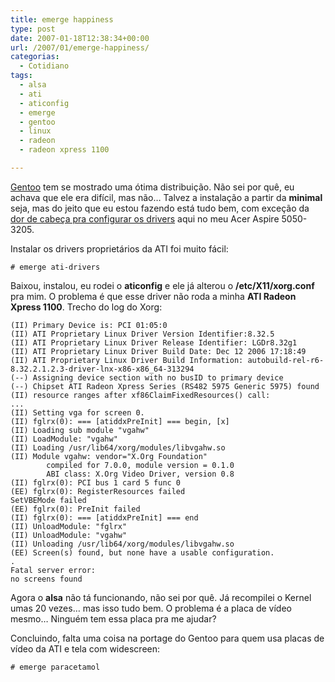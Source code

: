 ```yaml
---
title: emerge happiness
type: post
date: 2007-01-18T12:38:34+00:00
url: /2007/01/emerge-happiness/
categorias:
  - Cotidiano
tags:
  - alsa
  - ati
  - aticonfig
  - emerge
  - gentoo
  - linux
  - radeon
  - radeon xpress 1100

---
```

[Gentoo][1] tem se mostrado uma ótima distribuição. Não sei por quê, eu achava que ele era difícil, mas não… Talvez a instalação a partir da **minimal** seja, mas do jeito que eu estou fazendo está tudo bem, com exceção da [dor de cabeça pra configurar os drivers][2] aqui no meu Acer Aspire 5050-3205.

Instalar os drivers proprietários da ATI foi muito fácil:

```
# emerge ati-drivers
```

Baixou, instalou, eu rodei o **aticonfig** e ele já alterou o **/etc/X11/xorg.conf** pra mim. O problema é que esse driver não roda a minha **ATI Radeon Xpress 1100**. Trecho do log do Xorg:

```
(II) Primary Device is: PCI 01:05:0
(II) ATI Proprietary Linux Driver Version Identifier:8.32.5
(II) ATI Proprietary Linux Driver Release Identifier: LGDr8.32g1
(II) ATI Proprietary Linux Driver Build Date: Dec 12 2006 17:18:49
(II) ATI Proprietary Linux Driver Build Information: autobuild-rel-r6-8.32.2.1.2.3-driver-lnx-x86-x86_64-313294
(--) Assigning device section with no busID to primary device
(--) Chipset ATI Radeon Xpress Series (RS482 5975 Generic 5975) found
(II) resource ranges after xf86ClaimFixedResources() call:
...
(II) Setting vga for screen 0.
(II) fglrx(0): === [atiddxPreInit] === begin, [x]
(II) Loading sub module "vgahw"
(II) LoadModule: "vgahw"
(II) Loading /usr/lib64/xorg/modules/libvgahw.so
(II) Module vgahw: vendor="X.Org Foundation"
        compiled for 7.0.0, module version = 0.1.0
        ABI class: X.Org Video Driver, version 0.8
(II) fglrx(0): PCI bus 1 card 5 func 0
(EE) fglrx(0): RegisterResources failed
SetVBEMode failed
(EE) fglrx(0): PreInit failed
(II) fglrx(0): === [atiddxPreInit] === end
(II) UnloadModule: "fglrx"
(II) UnloadModule: "vgahw"
(II) Unloading /usr/lib64/xorg/modules/libvgahw.so
(EE) Screen(s) found, but none have a usable configuration.
.
Fatal server error:
no screens found
```

Agora o **alsa** não tá funcionando, não sei por quê. Já recompilei o Kernel umas 20 vezes… mas isso tudo bem. O problema é a placa de vídeo mesmo… Ninguém tem essa placa pra me ajudar?

Concluindo, falta uma coisa na portage do Gentoo para quem usa placas de vídeo da ATI e tela com widescreen:

```
# emerge paracetamol
```

 [1]: http://www.gentoo.org/
 [2]: /2007/01/dor-de-cabeca/

